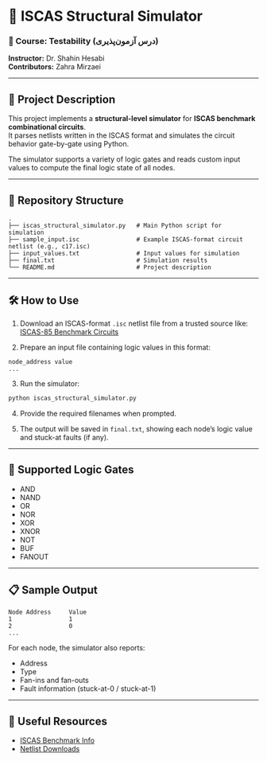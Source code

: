 # 🧪 ISCAS Structural Simulator

### 📌 Course: Testability (درس آزمون‌پذیری)  
**Instructor:** Dr. Shahin Hesabi  
**Contributors:** Zahra Mirzaei 

---

## 📄 Project Description

This project implements a **structural-level simulator** for **ISCAS benchmark combinational circuits**.  
It parses netlists written in the ISCAS format and simulates the circuit behavior gate-by-gate using Python.

The simulator supports a variety of logic gates and reads custom input values to compute the final logic state of all nodes.

---

## 📂 Repository Structure

```
.
├── iscas_structural_simulator.py   # Main Python script for simulation
├── sample_input.isc                # Example ISCAS-format circuit netlist (e.g., c17.isc)
├── input_values.txt                # Input values for simulation
├── final.txt                       # Simulation results
└── README.md                       # Project description
```

---

## 🛠 How to Use

1. Download an ISCAS-format `.isc` netlist file from a trusted source like:  
   [ISCAS-85 Benchmark Circuits](http://www.pld.ttu.ee/~maksim/benchmarks/iscas85/isc/)

2. Prepare an input file containing logic values in this format:

```
node_address value
...
```

3. Run the simulator:

```bash
python iscas_structural_simulator.py
```

4. Provide the required filenames when prompted.

5. The output will be saved in `final.txt`, showing each node’s logic value and stuck-at faults (if any).

---

## 🔧 Supported Logic Gates

- AND
- NAND
- OR
- NOR
- XOR
- XNOR
- NOT
- BUF
- FANOUT

---

## 📋 Sample Output

```
Node Address     Value
1                1
2                0
...
```

For each node, the simulator also reports:
- Address
- Type
- Fan-ins and fan-outs
- Fault information (stuck-at-0 / stuck-at-1)

---

## 🔗 Useful Resources

- [ISCAS Benchmark Info](https://web.eecs.umich.edu/~jhayes/iscas.restore/)
- [Netlist Downloads](http://www.pld.ttu.ee/~maksim/benchmarks/iscas85/isc/)
